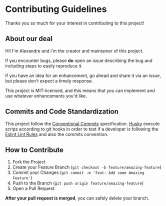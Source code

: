 # Contributing Guidelines

Thanks you so much for your interest in contributing to this project!

## About our deal

Hi! I'm Alexandre and i'm the creator and maintainer of this project.

If you encounter bugs, please **do** open an issue describing the bug and including steps to easily reproduce it.

If you have an idea for an enhancement, go ahead and share it via an issue, but please don't expect a timely response.

This project is MIT-licensed, and this means that you can implement and use whatever enhancements you'd like.

## Commits and Code Standardization

This project follow the [Conventional Commits](https://www.conventionalcommits.org/en/v1.0.0/) specification. [Husky](https://github.com/typicode/husky) execute scrips according to git hooks in order to test if a developer is following the [Eslint Lint Rules](https://github.com/arrudadev/react-storybook-example/blob/main/.eslintrc.js) and also the commits convention.

## How to Contribute

1. Fork the Project
2. Create your Feature Branch (`git checkout -b feature/amazing-feature`)
3. Commit your Changes (`git commit -m 'feat: Add some Amazing Feature'`)
4. Push to the Branch (`git push origin feature/amazing-feature`)
5. Open a Pull Request

**After your pull request is merged**, you can safely delete your branch.
